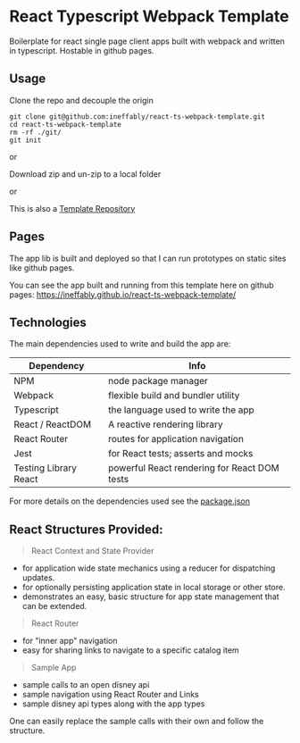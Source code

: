# React Typescript Webpack Template

Boilerplate for react single page client apps built with webpack and written in typescript. Hostable in github pages.

## Usage

Clone the repo and decouple the origin
```
git clone git@github.com:ineffably/react-ts-webpack-template.git
cd react-ts-webpack-template
rm -rf ./git/
git init
```
or

Download zip and un-zip to a local folder

or 

This is also a [Template Repository](https://docs.github.com/en/repositories/creating-and-managing-repositories/creating-a-template-repository#about-template-repositories)

## Pages

The app lib is built and deployed so that I can run prototypes on static sites like github pages. 

You can see the app built and running from this template here on github pages: 
https://ineffably.github.io/react-ts-webpack-template/


## Technologies

The main dependencies used to write and build the app are:

| Dependency | Info |
| ---------- | --- |
| NPM | node package manager |
| Webpack | flexible build and bundler utility |
| Typescript | the language used to write the app |
| React / ReactDOM | A reactive rendering library |
| React Router | routes for application navigation |
| Jest | for React tests; asserts and mocks |
| Testing Library React | powerful React rendering for React DOM tests |

For more details on the dependencies used see the [package.json](./package.json)

## React Structures Provided:

> React Context and State Provider 
- for application wide state mechanics using a reducer for dispatching updates.
- for optionally persisting application state in local storage or other store.
- demonstrates an easy, basic structure for app state management that can be extended.

> React Router
- for "inner app" navigation
- easy for sharing links to navigate to a specific catalog item

> Sample App
- sample calls to an open disney api 
- sample navigation using React Router and Links
- sample disney api types along with the app types

One can easily replace the sample calls with their own and follow the structure.  

